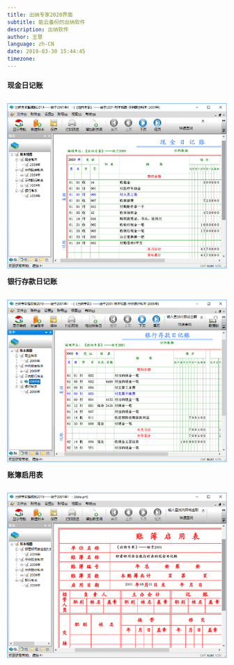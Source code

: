 ```yaml
---
title: 出纳专家2020界面
subtitle: 能云备份的出纳软件
description: 出纳软件
author: 王慧
language: zh-CN
date: 2019-03-30 15:44:45
timezone:
---
```




### 现金日记账

<div style ="float:right">

![《出纳专家》能云备份的出纳软件--始于2001年](现金日记账.png )


</div>

### 银行存款日记账

<div style ="float:right">

![《出纳专家》能云备份的出纳软件--始于2001年](银行存款日记账.png )


</div>


### 账簿启用表

<div style ="float:right">

![《出纳专家》能云备份的出纳软件--始于2001年](账簿启用表.png )


</div>
